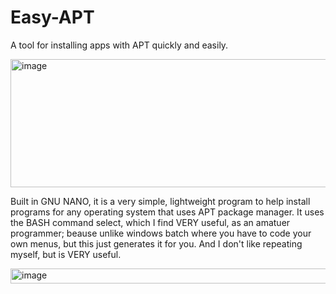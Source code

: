 # Easy-APT
A tool for installing apps with APT quickly and easily. 

<img width="569" height="205" alt="image" src="https://github.com/user-attachments/assets/832e8476-fcec-4863-8c7b-92bd4ad684b9" />

Built in GNU NANO, it is a very simple, lightweight program to help install programs for any operating system that uses APT package manager. It uses the BASH command select, which I find VERY useful, as an amatuer programmer; beause unlike windows batch where you have to code your own menus, but this just generates it for you. And I don't like repeating myself, but is VERY useful.

<img width="797" height="24" alt="image" src="https://github.com/user-attachments/assets/3588182f-57c0-4e26-81fb-ae1601981f4e" />
